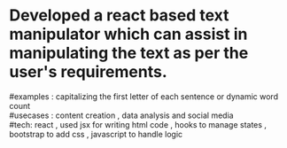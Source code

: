 # Developed a react based text manipulator which can assist in manipulating the text as per the user's requirements.
#examples : capitalizing the first letter of each sentence or dynamic word count <br/>
#usecases : content creation , data analysis and social media <br/>
#tech: react , used jsx for writing html code , hooks to manage states , bootstrap to add css , javascript to handle logic
